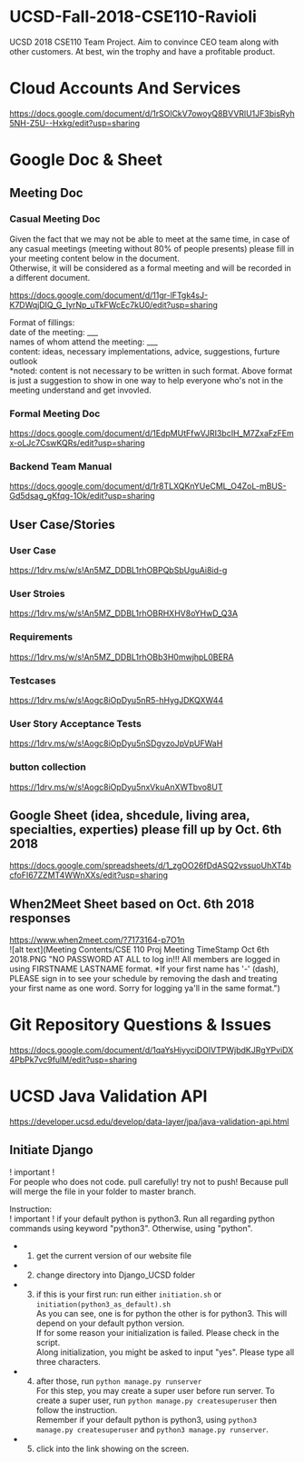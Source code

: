 # UCSD-Fall-2018-CSE110-Ravioli

UCSD 2018 CSE110 Team Project. Aim to convince CEO team along with other customers. At best, win the trophy and have a profitable product.

# Cloud Accounts And Services
https://docs.google.com/document/d/1rSOlCkV7owoyQ8BVVRlU1JF3bisRyh5NH-Z5U--Hxkg/edit?usp=sharing

# Google Doc & Sheet
## Meeting Doc  
### Casual Meeting Doc  
Given the fact that we may not be able to meet at the same time, in case of any casual meetings (meeting without 80% of people presents) please fill in your meeting content below in the document.  
Otherwise, it will be considered as a formal meeting and will be recorded in a different document.  

https://docs.google.com/document/d/11gr-lFTgk4sJ-K7DWqjDIQ_G_IyrNp_uTkFWcEc7kU0/edit?usp=sharing  

Format of fillings:  
date of the meeting: ___  
names of whom attend the meeting: ___  
content: ideas, necessary implementations, advice, suggestions, furture outlook  
*noted: content is not necessary to be written in such format. Above format is just a suggestion to show in one way to help everyone who's not in the meeting understand and get invovled.  

### Formal Meeting Doc  
https://docs.google.com/document/d/1EdpMUtFfwVJRI3bcIH_M7ZxaFzFEmx-oLJc7CswKQRs/edit?usp=sharing  

### Backend Team Manual
https://docs.google.com/document/d/1r8TLXQKnYUeCML_O4ZoL-mBUS-Gd5dsag_gKfqg-1Ok/edit?usp=sharing

## User Case/Stories  
### User Case  
https://1drv.ms/w/s!An5MZ_DDBL1rhOBPQbSbUguAi8id-g  
### User Stroies  
https://1drv.ms/w/s!An5MZ_DDBL1rhOBRHXHV8oYHwD_Q3A  
### Requirements  
https://1drv.ms/w/s!An5MZ_DDBL1rhOBb3H0mwjhpL0BERA  
### Testcases  
https://1drv.ms/w/s!Aogc8iOpDyu5nR5-hHygJDKQXW44
### User Story Acceptance Tests  
https://1drv.ms/w/s!Aogc8iOpDyu5nSDgvzoJpVpUFWaH
### button collection
https://1drv.ms/w/s!Aogc8iOpDyu5nxVkuAnXWTbvo8UT


## Google Sheet (idea, shcedule, living area, specialties, experties) please fill up by Oct. 6th 2018
https://docs.google.com/spreadsheets/d/1_zgOO26fDdASQ2vssuoUhXT4bcfoFI67ZZMT4WWnXXs/edit?usp=sharing 
## When2Meet Sheet based on Oct. 6th 2018 responses
https://www.when2meet.com/?7173164-p7O1n  
![alt text](Meeting Contents/CSE 110 Proj Meeting TimeStamp Oct 6th 2018.PNG "NO PASSWORD AT ALL to log in!!!  All members are logged in using FIRSTNAME LASTNAME format.  *If your first name has '-' (dash), PLEASE sign in to see your schedule by removing the dash and treating your first name as one word. Sorry for logging ya'll in the same format.")  


# Git Repository Questions & Issues 
https://docs.google.com/document/d/1qaYsHiyyciDOIVTPWjbdKJRgYPviDX4PbPk7vc9fulM/edit?usp=sharing 


# UCSD Java Validation API  
https://developer.ucsd.edu/develop/data-layer/jpa/java-validation-api.html  


## Initiate Django  
! important !  
For people who does not code. pull carefully! try not to push! Because pull will merge the file in your folder to master branch.  

Instruction:  
! important ! if your default python is python3. Run all regarding python commands using keyword "python3". Otherwise, using "python".  
* 1. get the current version of our website file  
* 2. change directory into Django_UCSD folder  
* 3. if this is your first run: run either ```initiation.sh``` or ```initiation(python3_as_default).sh```  
As you can see, one is for python the other is for python3. This will depend on your default python version.  
If for some reason your initialization is failed. Please check in the script.  
Along initialization, you might be asked to input "yes". Please type all three characters.  
* 4. after those, run ```python manage.py runserver```  
For this step, you may create a super user before run server. To create a super user, run ```python manage.py createsuperuser``` then follow the instruction.  
Remember if your default python is python3, using ```python3 manage.py createsuperuser``` and ```python3 manage.py runserver```.  
* 5. click into the link showing on the screen.  

